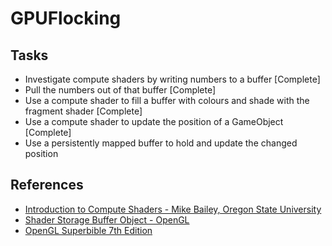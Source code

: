 # GPUFlocking

## Tasks
* Investigate compute shaders by writing numbers to a buffer [Complete]
* Pull the numbers out of that buffer [Complete]
* Use a compute shader to fill a buffer with colours and shade with the fragment shader [Complete]
* Use a compute shader to update the position of a GameObject [Complete]
* Use a persistently mapped buffer to hold and update the changed position 

## References
* [Introduction to Compute Shaders - Mike Bailey, Oregon State University](http://web.engr.oregonstate.edu/~mjb/cs575/Handouts/compute.shader.2pp.pdf)
* [Shader Storage Buffer Object - OpenGL](https://www.khronos.org/opengl/wiki/Shader_Storage_Buffer_Object)
* [OpenGL Superbible 7th Edition](https://f.usemind.org/files/b/1/UseMind.ORG_comprehensive-tutorial-and-reference_2015__.pdf)
